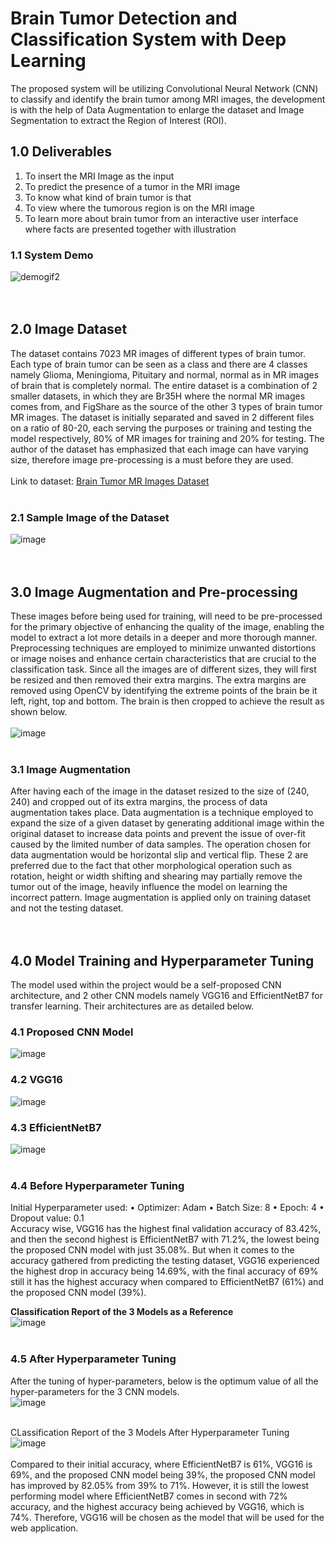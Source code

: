 # Brain Tumor Detection and Classification System with Deep Learning
The proposed system will be utilizing Convolutional Neural Network (CNN) to classify and identify the brain tumor among MRI images, the development is with the help of Data Augmentation to enlarge the dataset and Image Segmentation to extract the Region of Interest (ROI).
## 1.0 Deliverables
1.	To insert the MRI Image as the input
2.	To predict the presence of a tumor in the MRI image
3.	To know what kind of brain tumor is that
4.	To view where the tumorous region is on the MRI image
5.	To learn more about brain tumor from an interactive user interface where facts are presented together with illustration

### 1.1 System Demo
![demogif2](https://github.com/user-attachments/assets/06abeb70-8544-441d-878c-addc43e279bc)<br><br><br>


## 2.0 Image Dataset
The dataset contains 7023 MR images of different types of brain tumor. Each type of brain tumor can be seen as a class and there are 4 classes namely Glioma, Meningioma, Pituitary and normal, normal as in MR images of brain that is completely normal. The entire dataset is a combination of 2 smaller datasets, in which they are Br35H where the normal MR images comes from, and FigShare as the source of the other 3 types of brain tumor MR images. 
The dataset is initially separated and saved in 2 different files on a ratio of 80-20, each serving the purposes or training and testing the model respectively, 80% of MR images for training and 20% for testing. The author of the dataset has emphasized that each image can have varying size, therefore image pre-processing is a must before they are used.
<br><br>Link to dataset: <a href ="https://www.kaggle.com/datasets/masoudnickparvar/brain-tumor-mri-dataset?select=Training"> Brain Tumor MR Images Dataset </a><br><br>

### 2.1 Sample Image of the Dataset
![image](https://github.com/user-attachments/assets/d2d35308-83ee-4696-b2a3-8341ad69b68a)<br><br><br>


## 3.0 Image Augmentation and Pre-processing
These images before being used for training, will need to be pre-processed for the primary objective of enhancing the quality of the image, enabling the model to extract a lot more details in a deeper and more thorough  manner. Preprocessing techniques are employed to minimize unwanted distortions or image noises and enhance certain characteristics that are crucial to the classification task. Since all the images are of different sizes, they will first be resized and then removed their extra margins. The extra margins are removed using OpenCV by identifying the extreme points of the brain be it left, right, top and bottom. The brain is then cropped to achieve the result as shown below.
<br><br>
![image](https://github.com/user-attachments/assets/9da021e9-8153-4775-ad64-09afee5afff1)<br><br>

### 3.1 Image Augmentation
After having each of the image in the dataset resized to the size of (240, 240) and cropped out of its extra margins, the process of data augmentation takes place. Data augmentation is a technique employed to expand the size of a given dataset by generating additional image within the original dataset to increase data points and prevent the issue of over-fit caused by the limited number of data samples. The operation chosen for data augmentation would be horizontal slip and vertical flip. These 2 are preferred due to the fact that other morphological operation such as rotation, height or width shifting and shearing may partially remove the tumor out of the image, heavily influence the model on learning the incorrect pattern. Image augmentation is applied only on training dataset and not the testing dataset.<br><br><br>


## 4.0 Model Training and Hyperparameter Tuning
The model used within the project would be a self-proposed CNN architecture, and 2 other CNN models namely VGG16 and EfficientNetB7 for transfer learning. Their architectures are as detailed below.
### 4.1 Proposed CNN Model
![image](https://github.com/user-attachments/assets/43e36c86-1950-4d9e-bee0-82937cf14ab2)

### 4.2 VGG16
![image](https://github.com/user-attachments/assets/dd423b52-713d-486d-8533-ffe7289f7343)

### 4.3 EfficientNetB7
![image](https://github.com/user-attachments/assets/68101c0c-d122-418f-aba7-e7f84c224aed)<br><br>

### 4.4 Before Hyperparameter Tuning
Initial Hyperparameter used:
•	Optimizer: Adam
•	Batch Size: 8
•	Epoch: 4
•	Dropout value: 0.1
<br>
Accuracy wise, VGG16 has the highest final validation accuracy of 83.42%, and then the second highest is EfficientNetB7 with 71.2%, the lowest being the proposed CNN model with just 35.08%. 
But when it comes to the accuracy gathered from predicting the testing dataset, VGG16 experienced the highest drop in accuracy being 14.69%, with the final accuracy of 69% still it has the highest accuracy when compared to EfficientNetB7 (61%) and the proposed CNN model (39%).

**Classification Report of the 3 Models as a Reference**<br>
![image](https://github.com/user-attachments/assets/acbda2bf-7838-4f95-988d-486fb180e84a)<br><br>

### 4.5 After Hyperparameter Tuning
After the tuning of hyper-parameters, below is the optimum value of all the hyper-parameters for the 3 CNN models.<br>
![image](https://github.com/user-attachments/assets/80d7438f-70e1-4e6c-8582-fe75d16a1457)<br><br>

CLassification Report of the 3 Models After Hyperparameter Tuning
![image](https://github.com/user-attachments/assets/d773416d-162e-469f-abe9-d76338bd6e9c)<br><br>
Compared to their initial accuracy, where EfficientNetB7 is 61%, VGG16 is 69%, and the proposed CNN model being 39%, the proposed CNN model has improved by 82.05% from 39% to 71%. However, it is still the lowest performing model where EfficientNetB7 comes in second with 72% accuracy, and the highest accuracy being achieved by VGG16, which is 74%. Therefore, VGG16 will be chosen as the model that will be used for the web application.




